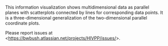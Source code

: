 This information visualization shows multidimensional data as parallel planes with scatterplots connected by lines for corresponding data points.  It is a three-dimensional generalization of the two-dimensional parallel coordinate plots.

Please report issues at <<https://bwbush.atlassian.net/projects/HIVPP/issues/>>.
